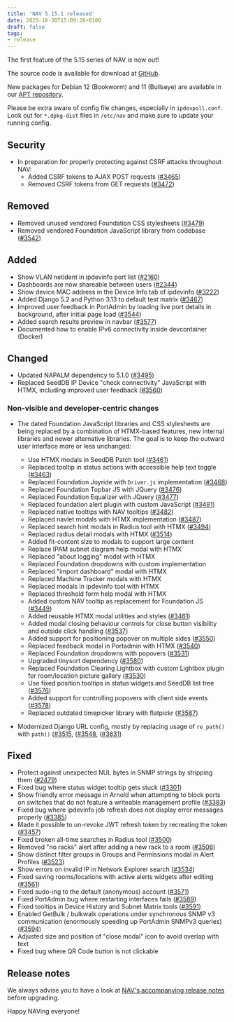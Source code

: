 ```yaml
---
title: 'NAV 5.15.1 released'
date: 2025-10-30T15:09:28+0100
draft: false
tags:
- release
---
```


The first feature of the 5.15 series of NAV is now out!

The source code is available for download at [GitHub](https://github.com/UNINETT/nav/releases).

New packages for Debian 12 (Bookworm) and 11 (Bullseye) are available in our [APT
repository](https://nav.uninett.no/install-instructions/#debian).

Please be extra aware of config file changes, especially in
`ipdevpoll.conf`. Look out for `*.dpkg-dist` files in `/etc/nav` and make sure
to update your running config.

## Security

- In preparation for properly protecting against CSRF attacks throughout NAV:
  - Added CSRF tokens to AJAX POST requests ([#3465](https://github.com/Uninett/nav/issues/3465))
  - Removed CSRF tokens from GET requests ([#3472](https://github.com/Uninett/nav/issues/3472))

## Removed

- Removed unused vendored Foundation CSS stylesheets ([#3479](https://github.com/Uninett/nav/issues/3479))
- Removed vendored Foundation JavaScript library from codebase ([#3542](https://github.com/Uninett/nav/issues/3542))

## Added

- Show VLAN netident in ipdevinfo port list ([#2160](https://github.com/Uninett/nav/issues/2160))
- Dashboards are now shareable between users ([#2344](https://github.com/Uninett/nav/issues/2344))
- Show device MAC address in the Device Info tab of ipdevinfo ([#3222](https://github.com/Uninett/nav/issues/3222))
- Added Django 5.2 and Python 3.13 to default test matrix ([#3467](https://github.com/Uninett/nav/issues/3467))
- Improved user feedback in PortAdmin by loading live port details in background, after initial page load ([#3544](https://github.com/Uninett/nav/issues/3544))
- Added search results preview in navbar ([#3577](https://github.com/Uninett/nav/issues/3577))
- Documented how to enable IPv6 connectivity inside devcontainer (Docker)

## Changed

- Updated NAPALM dependency to 5.1.0 ([#3495](https://github.com/Uninett/nav/issues/3495))
- Replaced SeedDB IP Device "check connectivity" JavaScript with HTMX, including improved user feedback ([#3560](https://github.com/Uninett/nav/issues/3560))

### Non-visible and developer-centric changes

- The dated Foundation JavaScript libraries and CSS stylesheets are being replaced by a combination of HTMX-based features, new internal libraries and newer alternative libraries. The goal is to keep the outward user interface more or less unchanged:

  - Use HTMX modals in SeedDB Patch tool ([#3461](https://github.com/Uninett/nav/issues/3461))
  - Replaced tooltip in status actions with accessible help text toggle ([#3463](https://github.com/Uninett/nav/issues/3463))
  - Replaced Foundation Joyride with `Driver.js` implementation ([#3468](https://github.com/Uninett/nav/issues/3468))
  - Replaced Foundation Topbar JS with JQuery ([#3476](https://github.com/Uninett/nav/issues/3476))
  - Replaced Foundation Equalizer with JQuery ([#3477](https://github.com/Uninett/nav/issues/3477))
  - Replaced foundation alert plugin with custom JavaScript ([#3481](https://github.com/Uninett/nav/issues/3481))
  - Replaced native tooltips with NAV tooltips ([#3482](https://github.com/Uninett/nav/issues/3482))
  - Replaced navlet modals with HTMX implementation ([#3487](https://github.com/Uninett/nav/issues/3487))
  - Replaced search hint modals in Radius tool with HTMX ([#3494](https://github.com/Uninett/nav/issues/3494))
  - Replaced radius detail modals with HTMX ([#3514](https://github.com/Uninett/nav/issues/3514))
  - Added fit-content size to modals to support large content
  - Replace IPAM subnet diagram help modal with HTMX
  - Replaced "about logging" modal with HTMX
  - Replaced Foundation dropdowns with custom implementation
  - Replaced "import dashboard" modal with HTMX
  - Replaced Machine Tracker modals with HTMX
  - Replaced modals in ipdevinfo tool with HTMX
  - Replaced threshold form help modal with HTMX
  - Added custom NAV tooltip as replacement for Foundation JS ([#3449](https://github.com/Uninett/nav/issues/3449))
  - Added reusable HTMX modal utilities and styles ([#3461](https://github.com/Uninett/nav/issues/3461))
  - Added modal closing behaviour controls for close button visibility and outside click handling ([#3537](https://github.com/Uninett/nav/issues/3537))
  - Added support for positioning popover on multiple sides ([#3550](https://github.com/Uninett/nav/issues/3550))
  - Replaced feedback modal in Portadmin with HTMX ([#3540](https://github.com/Uninett/nav/issues/3540))
  - Replaced Foundation dropdowns with popovers ([#3531](https://github.com/Uninett/nav/issues/3531))
  - Upgraded tinysort dependency ([#3580](https://github.com/Uninett/nav/issues/3580))
  - Replaced Foundation Clearing Lightbox with custom Lightbox plugin for room/location picture gallery ([#3530](https://github.com/Uninett/nav/issues/3530))
  - Use fixed position tooltips in status widgets and SeedDB list tree ([#3576](https://github.com/Uninett/nav/issues/3576))
  - Added support for controlling popovers with client side events ([#3578](https://github.com/Uninett/nav/issues/3578))
  - Replaced outdated timepicker library with flatpickr ([#3587](https://github.com/Uninett/nav/issues/3587))

- Modernized Django URL config, mostly by replacing usage of `re_path()` with `path()` ([#3515](https://github.com/Uninett/nav/issues/3515), ([#3548](https://github.com/Uninett/nav/issues/3548), ([#3631](https://github.com/Uninett/nav/issues/3631))

## Fixed

- Protect against unexpected NUL bytes in SNMP strings by stripping them ([#2479](https://github.com/Uninett/nav/issues/2479))
- Fixed bug where status widget tooltip gets stuck ([#3301](https://github.com/Uninett/nav/issues/3301))
- Show friendly error message in Arnold when attempting to block ports on switches that do not feature a writeable management profile ([#3383](https://github.com/Uninett/nav/issues/3383))
- Fixed bug where ipdevinfo job refresh does not display error messages properly ([#3385](https://github.com/Uninett/nav/issues/3385))
- Made it possible to un-revoke JWT refresh token by recreating the token ([#3457](https://github.com/Uninett/nav/issues/3457))
- Fixed broken all-time searches in Radius tool ([#3500](https://github.com/Uninett/nav/issues/3500))
- Removed "no racks" alert after adding a new rack to a room ([#3506](https://github.com/Uninett/nav/issues/3506))
- Show distinct filter groups in Groups and Permissions modal in Alert Profiles ([#3523](https://github.com/Uninett/nav/issues/3523))
- Show errors on invalid IP in Network Explorer search ([#3534](https://github.com/Uninett/nav/issues/3534))
- Fixed saving rooms/locations with active alerts widgets after editing ([#3561](https://github.com/Uninett/nav/issues/3561))
- Fixed sudo-ing to the default (anonymous) account ([#3571](https://github.com/Uninett/nav/issues/3571))
- Fixed PortAdmin bug where restarting interfaces fails ([#3589](https://github.com/Uninett/nav/issues/3589))
- Fixed tooltips in Device History and Subnet Matrix tools ([#3591](https://github.com/Uninett/nav/issues/3591))
- Enabled GetBulk / bulkwalk operations under synchronous SNMP v3 communication (enormously speeding up PortAdmin SNMPv3 queries) ([#3594](https://github.com/Uninett/nav/issues/3594))
- Adjusted size and position of "close modal" icon to avoid overlap with text
- Fixed bug where QR Code button is not clickable

## Release notes

We always advise you to have a look at [NAV's accompanying release notes](https://nav.readthedocs.io/en/latest/release-notes.html#nav-5-15) before upgrading.

Happy NAVing everyone!

